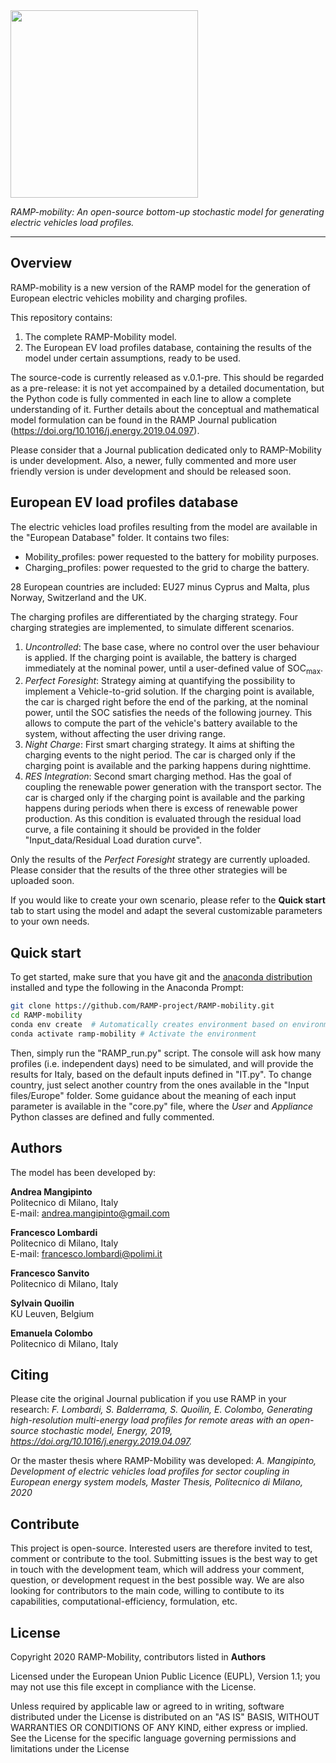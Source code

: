 <img src="https://github.com/RAMP-project/RAMP-mobility/blob/master/RAMP-mobility_logo_basic.png" width="300">

*RAMP-mobility: An open-source bottom-up stochastic model for generating electric vehicles load profiles.*

---

## Overview
RAMP-mobility is a new version of the RAMP model for the generation of European electric vehicles mobility and charging profiles.

This repository contains: 

1. The complete RAMP-Mobility model. 
2. The European EV load profiles database, containing the results of the model under certain assumptions, ready to be used. 

The source-code is currently released as v.0.1-pre. This should be regarded as a pre-release: it is not yet accompained by a detailed documentation, but the Python code is fully commented in each line to allow a complete understanding of it. 
Further details about the conceptual and mathematical model formulation can be found in the RAMP Journal publication (https://doi.org/10.1016/j.energy.2019.04.097). 

Please consider that a Journal publication dedicated only to RAMP-Mobility is under development. 
Also, a newer, fully commented and more user friendly version is under development and should be released soon.

## European EV load profiles database

The electric vehicles load profiles resulting from the model are available in the "European Database" folder. It contains two files:

* Mobility_profiles: power requested to the battery for mobility purposes.
* Charging_profiles: power requested to the grid to charge the battery.
 
28 European countries are included: EU27 minus Cyprus and Malta, plus Norway, Switzerland and the UK.

The charging profiles are differentiated by the charging strategy. 
Four charging strategies are implemented, to simulate different scenarios. 

1. *Uncontrolled*: The base case, where no control over the user behaviour is applied. If the charging point is available, the battery is charged immediately at the nominal power, until a user-defined value of SOC<sub>max</sub>.
2. *Perfect Foresight*: Strategy aiming at quantifying the possibility to implement a Vehicle-to-grid solution. If the charging point is available, the car is charged right before the end of the parking, at the nominal power, until the SOC satisfies the needs of the following
journey. This allows to compute the part of the vehicle's battery available to the system, without affecting the user driving range. 
3. *Night Charge*: First smart charging strategy. It aims at shifting the charging events to the night period. The car is charged only if the charging point is available and the parking happens during nighttime.
4. *RES Integration*: Second smart charging method. Has the goal of coupling the renewable power generation with the transport sector. The car is charged only if the charging point is available and the parking happens during periods when there is excess of renewable power production. As this condition is evaluated through the residual load curve, a file containing it should be provided in the folder "Input_data/Residual Load duration curve".

Only the results of the *Perfect Foresight* strategy are currently uploaded. 
Please consider that the results of the three other strategies will be uploaded soon. 

If you would like to create your own scenario, please refer to the **Quick start** tab to start using the model and adapt the several customizable parameters to your own needs. 

## Quick start

To get started, make sure that you have git and the [anaconda distribution](https://www.anaconda.com/distribution/) installed and type the following in the Anaconda Prompt:

```bash
git clone https://github.com/RAMP-project/RAMP-mobility.git
cd RAMP-mobility
conda env create  # Automatically creates environment based on environment.yml
conda activate ramp-mobility # Activate the environment
```

Then, simply run the "RAMP_run.py" script. The console will ask how many profiles (i.e. independent days) need to be simulated, and will provide the results for Italy, based on the default inputs defined in "IT.py". To change country, just select another country from the ones available in the "Input files/Europe" folder. 
Some guidance about the meaning of each input parameter is available in the "core.py" file, where the *User* and *Appliance* Python classes are defined and fully commented. 

## Authors
The model has been developed by:

**Andrea Mangipinto** <br/>
Politecnico di Milano, Italy <br/>
E-mail: andrea.mangipinto@gmail.com<br/>

**Francesco Lombardi** <br/>
Politecnico di Milano, Italy <br/>
E-mail: francesco.lombardi@polimi.it <br/>

**Francesco Sanvito** <br/>
Politecnico di Milano, Italy <br/>

**Sylvain Quoilin** <br/>
KU Leuven, Belgium <br/>

**Emanuela Colombo** <br/>
Politecnico di Milano, Italy <br/>

## Citing

Please cite the original Journal publication if you use RAMP in your research:
*F. Lombardi, S. Balderrama, S. Quoilin, E. Colombo, Generating high-resolution multi-energy load profiles for remote areas with an open-source stochastic model, Energy, 2019, https://doi.org/10.1016/j.energy.2019.04.097.*

Or the master thesis where RAMP-Mobility was developed:
*A. Mangipinto, Development of electric vehicles load profiles for sector coupling in European energy system models, Master Thesis, Politecnico di Milano, 2020*

## Contribute
This project is open-source. Interested users are therefore invited to test, comment or contribute to the tool. Submitting issues is the best way to get in touch with the development team, which will address your comment, question, or development request in the best possible way. We are also looking for contributors to the main code, willing to contibute to its capabilities, computational-efficiency, formulation, etc. 

## License

Copyright 2020 RAMP-Mobility, contributors listed in **Authors**

Licensed under the European Union Public Licence (EUPL), Version 1.1; you may not use this file except in compliance with the License. 

Unless required by applicable law or agreed to in writing, software distributed under the License is distributed on an "AS IS" BASIS, WITHOUT WARRANTIES OR CONDITIONS OF ANY KIND, either express or implied. See the License for the specific language governing permissions and limitations under the License

